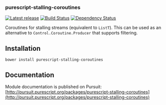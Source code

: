 ### purescript-stalling-coroutines

[![Latest release](http://img.shields.io/bower/v/purescript-stalling-coroutines.svg)](https://github.com/slamdata/purescript-stalling-coroutines/releases)
[![Build Status](https://travis-ci.org/slamdata/purescript-stalling-coroutines.svg?branch=master)](https://travis-ci.org/slamdata/purescript-stalling-coroutines)
[![Dependency Status](https://www.versioneye.com/user/projects/576965e5fdabcd003c031796/badge.svg?style=flat)](https://www.versioneye.com/user/projects/576965e5fdabcd003c031796)

Coroutines for stalling streams (equivalent to `ListT`). This can be used as an
alternative to `Control.Coroutine.Producer` that supports filtering.

## Installation

```
bower install purescript-stalling-coroutines
```

## Documentation

Module documentation is published on Pursuit: [http://pursuit.purescript.org/packages/purescript-stalling-coroutines](http://pursuit.purescript.org/packages/purescript-stalling-coroutines)
